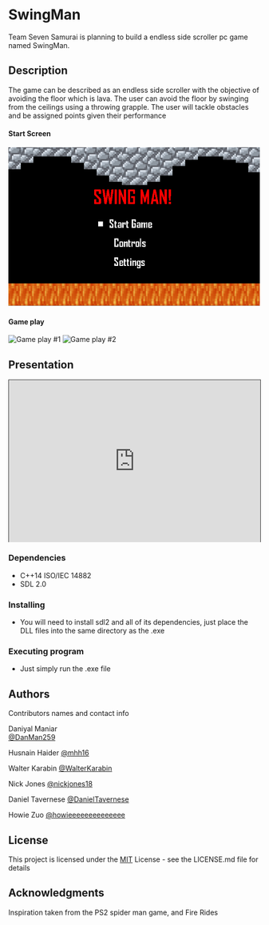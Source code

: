 # SwingMan

Team Seven Samurai is planning to build a endless side scroller pc game named SwingMan. 

## Description

The game can be described as an endless side scroller with the objective of avoiding the floor which is lava. The user can avoid the floor by swinging from the ceilings using a throwing grapple. The user will tackle obstacles and be assigned points given their performance

#### Start Screen
![Start Screen](https://raw.githubusercontent.com/DanMan259/SwingMan/master/gamePlayExamples/startScreenAnimation.gif)
#### Game play
![Game play #1](https://github.com/DanMan259/SwingMan/blob/master/gamePlayExamples/gamePlay1.gif)
![Game play #2](https://github.com/DanMan259/SwingMan/blob/master/gamePlayExamples/gamePlay2.gif)

## Presentation

<div style="position:relative;width:100%;height:0;padding-bottom:calc(56.25% + 40px);"><iframe allowfullscreen style="position:absolute; width: 100%; height: 100%;border: solid 1px #333;" src="https://www.beautiful.ai/player/-Lz-Dw0HMCbjlQniSRCX/320-Presentation-1?utm_source=beautiful_player&utm_medium=embed&utm_campaign=-Lz-DkExpzwnWU76NERh"></iframe></div>

### Dependencies

* C++14 ISO/IEC 14882
* SDL 2.0

### Installing

* You will need to install sdl2 and all of its dependencies, just place the DLL files into the same directory as the .exe

### Executing program

* Just simply run the .exe file

## Authors

Contributors names and contact info

Daniyal Maniar  
[@DanMan259](https://github.com/DanMan259)

Husnain Haider
[@mhh16](https://github.com/mhh16)

Walter Karabin
[@WalterKarabin](https://github.com/walterkarabin)

Nick Jones
[@nickjones18](https://github.com/nickjones18)

Daniel Tavernese
[@DanielTavernese](https://github.com/DanielTavernese)

Howie Zuo
[@howieeeeeeeeeeeeee](https://github.com/HanyuZuo)


## License

This project is licensed under the [MIT](https://en.wikipedia.org/wiki/MIT_License) License - see the LICENSE.md file for details

## Acknowledgments

Inspiration taken from the PS2 spider man game, and Fire Rides
